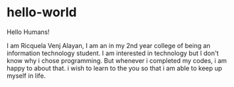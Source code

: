 # hello-world
Hello Humans!

I am Ricquela Venj Alayan, I am an in my 2nd year college of being an information technology student.
I am interested in technology but I don't know why i chose programming. But whenever i completed my codes, 
i am happy to about that. i wish to learn to the you so that i am able to keep up myself in life. 
